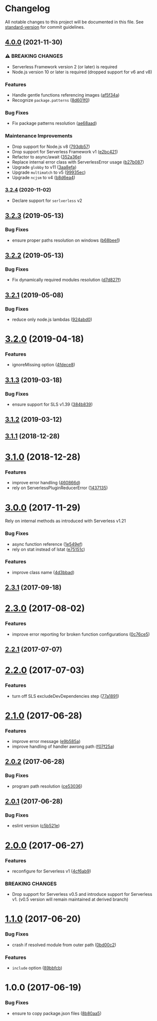 # Changelog

All notable changes to this project will be documented in this file. See [standard-version](https://github.com/conventional-changelog/standard-version) for commit guidelines.

## [4.0.0](https://github.com/medikoo/serverless-plugin-reducer/compare/v3.2.4...v4.0.0) (2021-11-30)

### ⚠ BREAKING CHANGES

- Serverless Framework version 2 (or later) is required
- Node.js version 10 or later is required (dropped support for v6 and v8)

### Features

- Handle gentle functions referencing images ([af5f34a](https://github.com/medikoo/serverless-plugin-reducer/commit/af5f34a9b74a9cb01b9b50745253e541109b108b))
- Recognize `package.patterns` ([8d601f0](https://github.com/medikoo/serverless-plugin-reducer/commit/8d601f03f097c21a3f4435ffb3f5f0adff0a8b4f))

### Bug Fixes

- Fix package patterns resolution ([ae68aad](https://github.com/medikoo/serverless-plugin-reducer/commit/ae68aada3cc826a32415f4f2227642c0ccba2af0))

### Maintenance Improvements

- Drop support for Node.js v8 ([793db57](https://github.com/medikoo/serverless-plugin-reducer/commit/793db574f0a040f74f6d7dc73520db5fc9389900))
- Drop support for Serverless Framework v1 ([e2bc421](https://github.com/medikoo/serverless-plugin-reducer/commit/e2bc421b7072a4faa434161b00dbb454023fa4c1))
- Refactor to async/await ([352a36e](https://github.com/medikoo/serverless-plugin-reducer/commit/352a36e19ce894c44bd46de98c48742c9ead913d))
- Replace internal error class with ServerlessError usage ([b27b087](https://github.com/medikoo/serverless-plugin-reducer/commit/b27b087088cf5aca7e9f4e1bdd7daf8a5a0725b9))
- Upgrade `globby` to v11 ([3aa8efa](https://github.com/medikoo/serverless-plugin-reducer/commit/3aa8efa5a3d5cdb320a26977c6802c6ea6a4ccf9))
- Upgrade `multimatch` to v5 ([99935ec](https://github.com/medikoo/serverless-plugin-reducer/commit/99935ec164b6efae83baa616ee54f30c4dabb7c4))
- Upgrade `ncjsm` to v4 ([b8d6ea4](https://github.com/medikoo/serverless-plugin-reducer/commit/b8d6ea46ddf310aea99461edd32e93fe196ca030))

### [3.2.4](https://github.com/medikoo/serverless-plugin-reducer/compare/v3.2.3...v3.2.4) (2020-11-02)

- Declare support for `serlverless` v2

## [3.2.3](https://github.com/medikoo/serverless-plugin-reducer/compare/v3.2.2...v3.2.3) (2019-05-13)

### Bug Fixes

- ensure proper paths resolution on windows ([b68bee1](https://github.com/medikoo/serverless-plugin-reducer/commit/b68bee1))

## [3.2.2](https://github.com/medikoo/serverless-plugin-reducer/compare/v3.2.1...v3.2.2) (2019-05-13)

### Bug Fixes

- Fix dynamically required modules resolution ([d7d827f](https://github.com/medikoo/serverless-plugin-reducer/commit/d7d827f))

## [3.2.1](https://github.com/medikoo/serverless-plugin-reducer/compare/v3.2.0...v3.2.1) (2019-05-08)

### Bug Fixes

- reduce only node.js lambdas ([924abd0](https://github.com/medikoo/serverless-plugin-reducer/commit/924abd0))

# [3.2.0](https://github.com/medikoo/serverless-plugin-reducer/compare/v3.1.3...v3.2.0) (2019-04-18)

### Features

- ignoreMissing option ([4fdece8](https://github.com/medikoo/serverless-plugin-reducer/commit/4fdece8))

## [3.1.3](https://github.com/medikoo/serverless-plugin-reducer/compare/v3.1.2...v3.1.3) (2019-03-18)

### Bug Fixes

- ensure support for SLS v1.39 ([384b839](https://github.com/medikoo/serverless-plugin-reducer/commit/384b839))

## [3.1.2](https://github.com/medikoo/serverless-plugin-reducer/compare/v3.1.1...v3.1.2) (2019-03-12)

<a name="3.1.1"></a>

## [3.1.1](https://github.com/medikoo/serverless-plugin-reducer/compare/v3.1.0...v3.1.1) (2018-12-28)

<a name="3.1.0"></a>

# [3.1.0](https://github.com/medikoo/serverless-plugin-reducer/compare/v3.0.0...v3.1.0) (2018-12-28)

### Features

- improve error handling ([460866d](https://github.com/medikoo/serverless-plugin-reducer/commit/460866d))
- rely on ServerlessPluginReducerError ([1437135](https://github.com/medikoo/serverless-plugin-reducer/commit/1437135))

<a name="3.0.0"></a>

# [3.0.0](https://github.com/medikoo/serverless-plugin-reducer/compare/v2.3.1...v3.0.0) (2017-11-29)

Rely on internal methods as introduced with Serverless v1.21

### Bug Fixes

- async function reference ([1e549ef](https://github.com/medikoo/serverless-plugin-reducer/commit/1e549ef))
- rely on stat instead of lstat ([e75151c](https://github.com/medikoo/serverless-plugin-reducer/commit/e75151c))

### Features

- improve class name ([4d3bbad](https://github.com/medikoo/serverless-plugin-reducer/commit/4d3bbad))

<a name="2.3.1"></a>

## [2.3.1](https://github.com/medikoo/serverless-plugin-reducer/compare/v2.3.0...v2.3.1) (2017-09-18)

<a name="2.3.0"></a>

# [2.3.0](https://github.com/medikoo/serverless-plugin-reducer/compare/v2.2.1...v2.3.0) (2017-08-02)

### Features

- improve error reporting for broken function configurations ([0c76ce5](https://github.com/medikoo/serverless-plugin-reducer/commit/0c76ce5))

<a name="2.2.1"></a>

## [2.2.1](https://github.com/medikoo/serverless-plugin-reducer/compare/v2.2.0...v2.2.1) (2017-07-07)

<a name="2.2.0"></a>

# [2.2.0](https://github.com/medikoo/serverless-plugin-reducer/compare/v2.1.0...v2.2.0) (2017-07-03)

### Features

- turn off SLS excludeDevDependencies step ([77a1891](https://github.com/medikoo/serverless-plugin-reducer/commit/77a1891))

<a name="2.1.0"></a>

# [2.1.0](https://github.com/medikoo/serverless-plugin-reducer/compare/v2.0.2...v2.1.0) (2017-06-28)

### Features

- improve error message ([e9b585a](https://github.com/medikoo/serverless-plugin-reducer/commit/e9b585a))
- improve handling of handler awrong path ([f07f25a](https://github.com/medikoo/serverless-plugin-reducer/commit/f07f25a))

<a name="2.0.2"></a>

## [2.0.2](https://github.com/medikoo/serverless-plugin-reducer/compare/v2.0.1...v2.0.2) (2017-06-28)

### Bug Fixes

- program path resolution ([ce53036](https://github.com/medikoo/serverless-plugin-reducer/commit/ce53036))

<a name="2.0.1"></a>

## [2.0.1](https://github.com/medikoo/serverless-plugin-reducer/compare/v2.0.0...v2.0.1) (2017-06-28)

### Bug Fixes

- eslint version ([c5b521e](https://github.com/medikoo/serverless-plugin-reducer/commit/c5b521e))

<a name="2.0.0"></a>

# [2.0.0](https://github.com/medikoo/serverless-plugin-reducer/compare/v1.1.0...v2.0.0) (2017-06-27)

### Features

- reconfigure for Serverless v1 ([4cf6ab9](https://github.com/medikoo/serverless-plugin-reducer/commit/4cf6ab9))

### BREAKING CHANGES

- Drop support for Serverless v0.5 and introduce support for Serverless v1. (v0.5 version will remain maintained at derived branch)

<a name="1.1.0"></a>

# [1.1.0](https://github.com/medikoo/serverless-plugin-reducer/compare/v1.0.0...v1.1.0) (2017-06-20)

### Bug Fixes

- crash if resolved module from outer path ([0bd00c2](https://github.com/medikoo/serverless-plugin-reducer/commit/0bd00c2))

### Features

- `include` option ([89bbfcb](https://github.com/medikoo/serverless-plugin-reducer/commit/89bbfcb))

<a name="1.0.0"></a>

# 1.0.0 (2017-06-19)

### Bug Fixes

- ensure to copy package.json files ([8b80aa5](https://github.com/medikoo/serverless-plugin-reducer/commit/8b80aa5))
